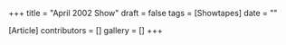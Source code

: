 +++
title = "April 2002 Show"
draft = false
tags = [Showtapes]
date = ""

[Article]
contributors = []
gallery = []
+++